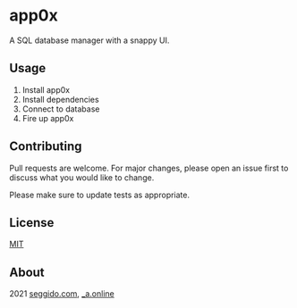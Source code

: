 # app0x

A SQL database manager with a snappy UI.

## Usage

1. Install app0x
2. Install dependencies
3. Connect to database
4. Fire up app0x

## Contributing

Pull requests are welcome. For major changes, please open an issue first to discuss what you would like to change.

Please make sure to update tests as appropriate.

## License

[MIT](https://choosealicense.com/licenses/mit/)

## About

2021 [seggido.com](seggido.com), [\_a.online](https://github.com/0100000101010011)
